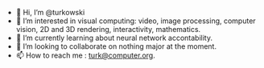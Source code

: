 - 👋 Hi, I’m @turkowski
- 👀 I’m interested in visual computing: video, image processing, computer vision, 2D and 3D rendering, interactivity, mathematics.
- 🌱 I’m currently learning about neural network accontability.
- 💞️ I’m looking to collaborate on nothing major at the moment.
- 📫 How to reach me : turk@computer.org.

<!---
turkowski/turkowski is a ✨ special ✨ repository because its `README.md` (this file) appears on your GitHub profile.
You can click the Preview link to take a look at your changes.
--->

